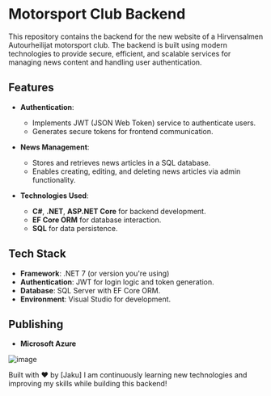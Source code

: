 # Motorsport Club Backend

This repository contains the backend for the new website of a Hirvensalmen Autourheilijat motorsport club. The backend is built using modern technologies to provide secure, efficient, and scalable services for managing news content and handling user authentication.

## Features

- **Authentication**:
  - Implements JWT (JSON Web Token) service to authenticate users.
  - Generates secure tokens for frontend communication.

- **News Management**:
  - Stores and retrieves news articles in a SQL database.
  - Enables creating, editing, and deleting news articles via admin functionality.

- **Technologies Used**:
  - **C#**, **.NET**, **ASP.NET Core** for backend development.
  - **EF Core ORM** for database interaction.
  - **SQL** for data persistence.

## Tech Stack

- **Framework**: .NET 7 (or version you're using)
- **Authentication**: JWT for login logic and token generation.
- **Database**: SQL Server with EF Core ORM.
- **Environment**: Visual Studio for development.

## Publishing

- **Microsoft Azure**

![image](https://github.com/user-attachments/assets/7d71ac63-1928-4914-ab7d-dd4a24df8db0)

Built with ❤️ by [Jaku] I am continuously learning new technologies and improving my skills while building this backend!
